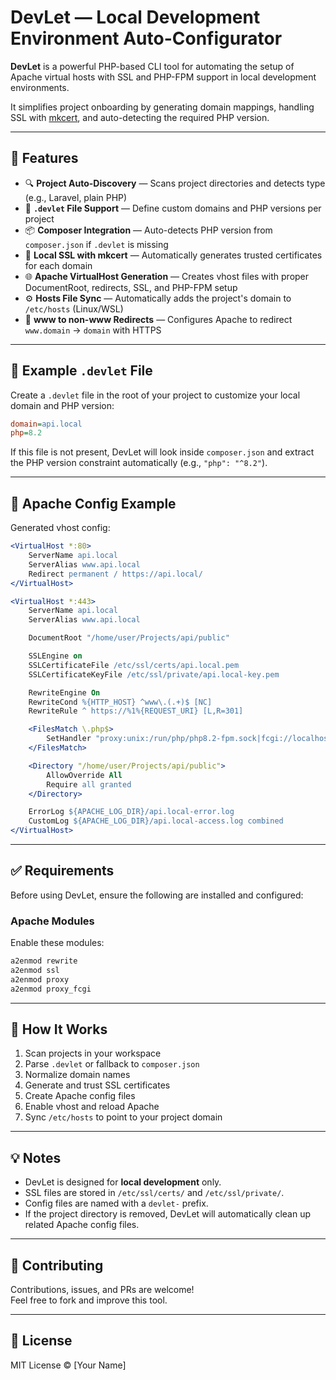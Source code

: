 
# DevLet — Local Development Environment Auto-Configurator

**DevLet** is a powerful PHP-based CLI tool for automating the setup of Apache virtual hosts with SSL and PHP-FPM support in local development environments.

It simplifies project onboarding by generating domain mappings, handling SSL with [mkcert](https://github.com/FiloSottile/mkcert), and auto-detecting the required PHP version.

---

## 🚀 Features

- 🔍 **Project Auto-Discovery** — Scans project directories and detects type (e.g., Laravel, plain PHP)
- 📝 **`.devlet` File Support** — Define custom domains and PHP versions per project
- 📦 **Composer Integration** — Auto-detects PHP version from `composer.json` if `.devlet` is missing
- 🔐 **Local SSL with mkcert** — Automatically generates trusted certificates for each domain
- 🌐 **Apache VirtualHost Generation** — Creates vhost files with proper DocumentRoot, redirects, SSL, and PHP-FPM setup
- ⚙️ **Hosts File Sync** — Automatically adds the project's domain to `/etc/hosts` (Linux/WSL)
- 🧠 **www to non-www Redirects** — Configures Apache to redirect `www.domain` → `domain` with HTTPS

---

## 📁 Example `.devlet` File

Create a `.devlet` file in the root of your project to customize your local domain and PHP version:

```ini
domain=api.local
php=8.2
```

If this file is not present, DevLet will look inside `composer.json` and extract the PHP version constraint automatically (e.g., `"php": "^8.2"`).

---

## 🧪 Apache Config Example

Generated vhost config:

```apache
<VirtualHost *:80>
    ServerName api.local
    ServerAlias www.api.local
    Redirect permanent / https://api.local/
</VirtualHost>

<VirtualHost *:443>
    ServerName api.local
    ServerAlias www.api.local

    DocumentRoot "/home/user/Projects/api/public"

    SSLEngine on
    SSLCertificateFile /etc/ssl/certs/api.local.pem
    SSLCertificateKeyFile /etc/ssl/private/api.local-key.pem

    RewriteEngine On
    RewriteCond %{HTTP_HOST} ^www\.(.+)$ [NC]
    RewriteRule ^ https://%1%{REQUEST_URI} [L,R=301]

    <FilesMatch \.php$>
        SetHandler "proxy:unix:/run/php/php8.2-fpm.sock|fcgi://localhost/"
    </FilesMatch>

    <Directory "/home/user/Projects/api/public">
        AllowOverride All
        Require all granted
    </Directory>

    ErrorLog ${APACHE_LOG_DIR}/api.local-error.log
    CustomLog ${APACHE_LOG_DIR}/api.local-access.log combined
</VirtualHost>
```

---

## ✅ Requirements

Before using DevLet, ensure the following are installed and configured:

### Apache Modules

Enable these modules:

```bash
a2enmod rewrite
a2enmod ssl
a2enmod proxy
a2enmod proxy_fcgi
```
---

## 🔧 How It Works

1. Scan projects in your workspace
2. Parse `.devlet` or fallback to `composer.json`
3. Normalize domain names
4. Generate and trust SSL certificates
5. Create Apache config files
6. Enable vhost and reload Apache
7. Sync `/etc/hosts` to point to your project domain

---

## 💡 Notes

- DevLet is designed for **local development** only.
- SSL files are stored in `/etc/ssl/certs/` and `/etc/ssl/private/`.
- Config files are named with a `devlet-` prefix.
- If the project directory is removed, DevLet will automatically clean up related Apache config files.

---

## 🤝 Contributing

Contributions, issues, and PRs are welcome!  
Feel free to fork and improve this tool.

---

## 📜 License

MIT License © [Your Name]
